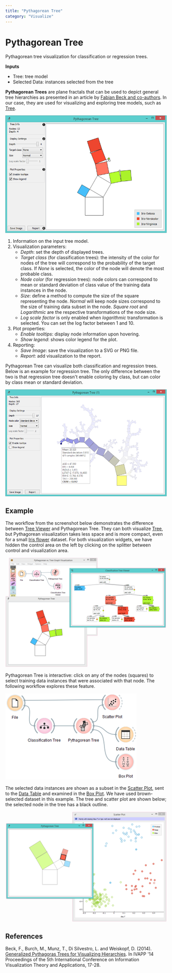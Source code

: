 ```yaml
---
title: "Pythagorean Tree"
category: "Visualize"
---
```

Pythagorean Tree
================

Pythagorean tree visualization for classification or regression trees.

**Inputs**

- Tree: tree model
- Selected Data: instances selected from the tree

**Pythagorean Trees** are plane fractals that can be used to depict general tree hierarchies as presented in an article by [Fabian Beck and co-authors](http://publications.fbeck.com/ivapp14-pythagoras.pdf). In our case, they are used for visualizing and exploring tree models, such as [Tree](/widget-catalog/visualize/../model/tree).

![](/widget-catalog/visualize/images/Pythagorean-Tree1-stamped.png)

1. Information on the input tree model.
2. Visualization parameters:
    - *Depth*: set the depth of displayed trees.
    - *Target class* (for classification trees): the intensity of the color for nodes of the tree will correspond to the probability of the target class. If *None* is selected, the color of the node will denote the most probable class.
    - *Node color* (for regression trees): node colors can correspond to mean or standard deviation of class value of the training data instances in the node.
    - *Size*: define a method to compute the size of the square representing the node. *Normal* will keep node sizes correspond to the size of training data subset in the node. *Square root* and *Logarithmic* are the respective transformations of the node size.
    - *Log scale factor* is only enabled when *logarithmic* transformation is selected. You can set the log factor between 1 and 10.
3. Plot properties:
    - *Enable tooltips*: display node information upon hovering.
    - *Show legend*: shows color legend for the plot.
4. Reporting:
    - *Save Image*: save the visualization to a SVG or PNG file.
    - *Report*: add visualization to the report.

Pythagorean Tree can visualize both classification and regression trees. Below is an example for regression tree. The only difference between the two is that regression tree doesn't enable coloring by class, but can color by class mean or standard deviation.

![](/widget-catalog/visualize/images/Pythagorean-Tree1-continuous.png)

Example
-------

The workflow from the screenshot below demonstrates the difference between [Tree Viewer](../visualize/treeviewer.md) and Pythagorean Tree. They can both visualize [Tree](/widget-catalog/visualize/../model/tree), but Pythagorean visualization takes less space and is more compact, even for a small [Iris flower](https://en.wikipedia.org/wiki/Iris_flower_data_set) dataset. For both visualization widgets, we have hidden the control area on the left by clicking on the splitter between control and visualization area.

![](/widget-catalog/visualize/images/Pythagorean-Tree-comparison.png)

Pythagorean Tree is interactive: click on any of the nodes (squares) to select training data instances that were associated with that node. The following workflow explores these feature.

![](/widget-catalog/visualize/images/Pythagorean-Tree-scatterplot-workflow.png)

The selected data instances are shown as a subset in the [Scatter Plot](../visualize/scatterplot.md), sent to the [Data Table](../data/datatable.md) and examined in the [Box Plot](/widget-catalog/visualize/../visualize/boxplot). We have used brown-selected dataset in this example. The tree and scatter plot are shown below; the selected node in the tree has a black outline.

![](/widget-catalog/visualize/images/Pythagorean-Tree-scatterplot.png)

References
----------

Beck, F., Burch, M., Munz, T., Di Silvestro, L. and Weiskopf, D. (2014). [Generalized Pythagoras Trees for Visualizing Hierarchies](http://publications.fbeck.com/ivapp14-pythagoras.pdf). In IVAPP '14 Proceedings of the 5th International Conference on Information Visualization Theory and Applications, 17-28.
